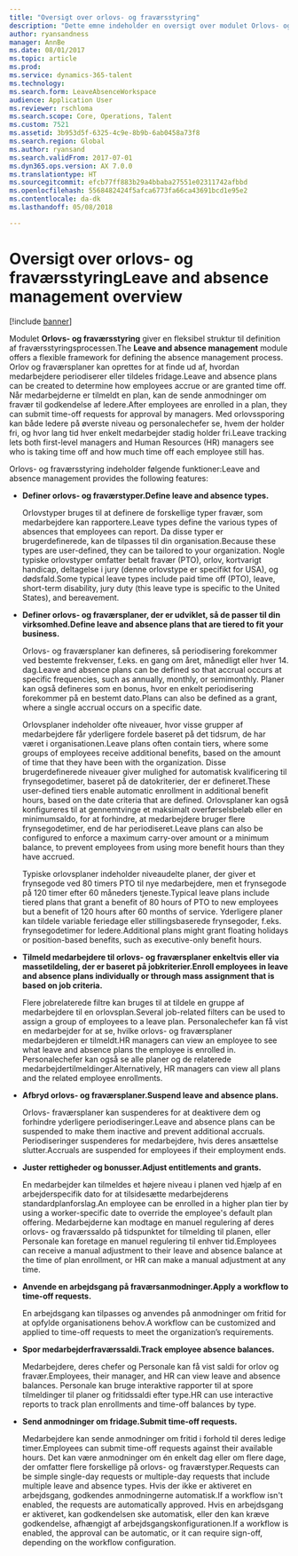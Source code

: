 ```yaml
---
title: "Oversigt over orlovs- og fraværsstyring"
description: "Dette emne indeholder en oversigt over modulet Orlovs- og fraværsstyring."
author: ryansandness
manager: AnnBe
ms.date: 08/01/2017
ms.topic: article
ms.prod: 
ms.service: dynamics-365-talent
ms.technology: 
ms.search.form: LeaveAbsenceWorkspace
audience: Application User
ms.reviewer: rschloma
ms.search.scope: Core, Operations, Talent
ms.custom: 7521
ms.assetid: 3b953d5f-6325-4c9e-8b9b-6ab0458a73f8
ms.search.region: Global
ms.author: ryansand
ms.search.validFrom: 2017-07-01
ms.dyn365.ops.version: AX 7.0.0
ms.translationtype: HT
ms.sourcegitcommit: efcb77ff883b29a4bbaba27551e02311742afbbd
ms.openlocfilehash: 5568482424f5afca6773fa66ca43691bcd1e95e2
ms.contentlocale: da-dk
ms.lasthandoff: 05/08/2018

---
```

# <a name="leave-and-absence-management-overview"></a><span data-ttu-id="5c17e-103">Oversigt over orlovs- og fraværsstyring</span><span class="sxs-lookup"><span data-stu-id="5c17e-103">Leave and absence management overview</span></span>

[!include [banner](includes/banner.md)]

<span data-ttu-id="5c17e-104">Modulet **Orlovs- og fraværsstyring** giver en fleksibel struktur til definition af fraværsstyringsprocessen.</span><span class="sxs-lookup"><span data-stu-id="5c17e-104">The **Leave and absence management** module offers a flexible framework for defining the absence management process.</span></span> <span data-ttu-id="5c17e-105">Orlov og fraværsplaner kan oprettes for at finde ud af, hvordan medarbejdere periodiserer eller tildeles fridage.</span><span class="sxs-lookup"><span data-stu-id="5c17e-105">Leave and absence plans can be created to determine how employees accrue or are granted time off.</span></span> <span data-ttu-id="5c17e-106">Når medarbejderne er tilmeldt en plan, kan de sende anmodninger om fravær til godkendelse af ledere.</span><span class="sxs-lookup"><span data-stu-id="5c17e-106">After employees are enrolled in a plan, they can submit time-off requests for approval by managers.</span></span> <span data-ttu-id="5c17e-107">Med orlovssporing kan både ledere på øverste niveau og personalechefer se, hvem der holder fri, og hvor lang tid hver enkelt medarbejder stadig holder fri.</span><span class="sxs-lookup"><span data-stu-id="5c17e-107">Leave tracking lets both first-level managers and Human Resources (HR) managers see who is taking time off and how much time off each employee still has.</span></span>  

<span data-ttu-id="5c17e-108">Orlovs- og fraværsstyring indeholder følgende funktioner:</span><span class="sxs-lookup"><span data-stu-id="5c17e-108">Leave and absence management provides the following features:</span></span> 

- <span data-ttu-id="5c17e-109">**Definer orlovs- og fraværstyper.**</span><span class="sxs-lookup"><span data-stu-id="5c17e-109">**Define leave and absence types.**</span></span>

    <span data-ttu-id="5c17e-110">Orlovstyper bruges til at definere de forskellige typer fravær, som medarbejdere kan rapportere.</span><span class="sxs-lookup"><span data-stu-id="5c17e-110">Leave types define the various types of absences that employees can report.</span></span> <span data-ttu-id="5c17e-111">Da disse typer er brugerdefinerede, kan de tilpasses til din organisation.</span><span class="sxs-lookup"><span data-stu-id="5c17e-111">Because these types are user-defined, they can be tailored to your organization.</span></span> <span data-ttu-id="5c17e-112">Nogle typiske orlovstyper omfatter betalt fravær (PTO), orlov, kortvarigt handicap, deltagelse i jury (denne orlovstype er specifikt for USA), og dødsfald.</span><span class="sxs-lookup"><span data-stu-id="5c17e-112">Some typical leave types include paid time off (PTO), leave, short-term disability, jury duty (this leave type is specific to the United States), and bereavement.</span></span> 

- <span data-ttu-id="5c17e-113">**Definer orlovs- og fraværsplaner, der er udviklet, så de passer til din virksomhed.**</span><span class="sxs-lookup"><span data-stu-id="5c17e-113">**Define leave and absence plans that are tiered to fit your business.**</span></span>

    <span data-ttu-id="5c17e-114">Orlovs- og fraværsplaner kan defineres, så periodisering forekommer ved bestemte frekvenser, f.eks. en gang om året, månedligt eller hver 14. dag.</span><span class="sxs-lookup"><span data-stu-id="5c17e-114">Leave and absence plans can be defined so that accrual occurs at specific frequencies, such as annually, monthly, or semimonthly.</span></span> <span data-ttu-id="5c17e-115">Planer kan også defineres som en bonus, hvor en enkelt periodisering forekommer på en bestemt dato.</span><span class="sxs-lookup"><span data-stu-id="5c17e-115">Plans can also be defined as a grant, where a single accrual occurs on a specific date.</span></span> 

    <span data-ttu-id="5c17e-116">Orlovsplaner indeholder ofte niveauer, hvor visse grupper af medarbejdere får yderligere fordele baseret på det tidsrum, de har været i organisationen.</span><span class="sxs-lookup"><span data-stu-id="5c17e-116">Leave plans often contain tiers, where some groups of employees receive additional benefits, based on the amount of time that they have been with the organization.</span></span> <span data-ttu-id="5c17e-117">Disse brugerdefinerede niveauer giver mulighed for automatisk kvalificering til frynsegodetimer, baseret på de datokriterier, der er defineret.</span><span class="sxs-lookup"><span data-stu-id="5c17e-117">These user-defined tiers enable automatic enrollment in additional benefit hours, based on the date criteria that are defined.</span></span> <span data-ttu-id="5c17e-118">Orlovsplaner kan også konfigureres til at gennemtvinge et maksimalt overførselsbeløb eller en minimumsaldo, for at forhindre, at medarbejdere bruger flere frynsegodetimer, end de har periodiseret.</span><span class="sxs-lookup"><span data-stu-id="5c17e-118">Leave plans can also be configured to enforce a maximum carry-over amount or a minimum balance, to prevent employees from using more benefit hours than they have accrued.</span></span> 

    <span data-ttu-id="5c17e-119">Typiske orlovsplaner indeholder niveaudelte planer, der giver et frynsegode ved 80 timers PTO til nye medarbejdere, men et frynsegode på 120 timer efter 60 måneders tjeneste.</span><span class="sxs-lookup"><span data-stu-id="5c17e-119">Typical leave plans include tiered plans that grant a benefit of 80 hours of PTO to new employees but a benefit of 120 hours after 60 months of service.</span></span> <span data-ttu-id="5c17e-120">Yderligere planer kan tildele variable feriedage eller stillingsbaserede frynsegoder, f.eks. frynsegodetimer for ledere.</span><span class="sxs-lookup"><span data-stu-id="5c17e-120">Additional plans might grant floating holidays or position-based benefits, such as executive-only benefit hours.</span></span>

- <span data-ttu-id="5c17e-121">**Tilmeld medarbejdere til orlovs- og fraværsplaner enkeltvis eller via massetildeling, der er baseret på jobkriterier.**</span><span class="sxs-lookup"><span data-stu-id="5c17e-121">**Enroll employees in leave and absence plans individually or through mass assignment that is based on job criteria.**</span></span>

    <span data-ttu-id="5c17e-122">Flere jobrelaterede filtre kan bruges til at tildele en gruppe af medarbejdere til en orlovsplan.</span><span class="sxs-lookup"><span data-stu-id="5c17e-122">Several job-related filters can be used to assign a group of employees to a leave plan.</span></span> <span data-ttu-id="5c17e-123">Personalechefer kan få vist en medarbejder for at se, hvilke orlovs- og fraværsplaner medarbejderen er tilmeldt.</span><span class="sxs-lookup"><span data-stu-id="5c17e-123">HR managers can view an employee to see what leave and absence plans the employee is enrolled in.</span></span> <span data-ttu-id="5c17e-124">Personalechefer kan også se alle planer og de relaterede medarbejdertilmeldinger.</span><span class="sxs-lookup"><span data-stu-id="5c17e-124">Alternatively, HR managers can view all plans and the related employee enrollments.</span></span>

- <span data-ttu-id="5c17e-125">**Afbryd orlovs- og fraværsplaner.**</span><span class="sxs-lookup"><span data-stu-id="5c17e-125">**Suspend leave and absence plans.**</span></span>

    <span data-ttu-id="5c17e-126">Orlovs- fraværsplaner kan suspenderes for at deaktivere dem og forhindre yderligere periodiseringer.</span><span class="sxs-lookup"><span data-stu-id="5c17e-126">Leave and absence plans can be suspended to make them inactive and prevent additional accruals.</span></span> <span data-ttu-id="5c17e-127">Periodiseringer suspenderes for medarbejdere, hvis deres ansættelse slutter.</span><span class="sxs-lookup"><span data-stu-id="5c17e-127">Accruals are suspended for employees if their employment ends.</span></span>  

- <span data-ttu-id="5c17e-128">**Juster rettigheder og bonusser.**</span><span class="sxs-lookup"><span data-stu-id="5c17e-128">**Adjust entitlements and grants.**</span></span>

    <span data-ttu-id="5c17e-129">En medarbejder kan tilmeldes et højere niveau i planen ved hjælp af en arbejderspecifik dato for at tilsidesætte medarbejderens standardplanforslag.</span><span class="sxs-lookup"><span data-stu-id="5c17e-129">An employee can be enrolled in a higher plan tier by using a worker-specific date to override the employee's default plan offering.</span></span> <span data-ttu-id="5c17e-130">Medarbejderne kan modtage en manuel regulering af deres orlovs- og fraværssaldo på tidspunktet for tilmelding til planen, eller Personale kan foretage en manuel regulering til enhver tid.</span><span class="sxs-lookup"><span data-stu-id="5c17e-130">Employees can receive a manual adjustment to their leave and absence balance at the time of plan enrollment, or HR can make a manual adjustment at any time.</span></span> 

- <span data-ttu-id="5c17e-131">**Anvende en arbejdsgang på fraværsanmodninger.**</span><span class="sxs-lookup"><span data-stu-id="5c17e-131">**Apply a workflow to time-off requests.**</span></span>

     <span data-ttu-id="5c17e-132">En arbejdsgang kan tilpasses og anvendes på anmodninger om fritid for at opfylde organisationens behov.</span><span class="sxs-lookup"><span data-stu-id="5c17e-132">A workflow can be customized and applied to time-off requests to meet the organization’s requirements.</span></span>  

- <span data-ttu-id="5c17e-133">**Spor medarbejderfraværssaldi.**</span><span class="sxs-lookup"><span data-stu-id="5c17e-133">**Track employee absence balances.**</span></span>

    <span data-ttu-id="5c17e-134">Medarbejdere, deres chefer og Personale kan få vist saldi for orlov og fravær.</span><span class="sxs-lookup"><span data-stu-id="5c17e-134">Employees, their manager, and HR can view leave and absence balances.</span></span> <span data-ttu-id="5c17e-135">Personale kan bruge interaktive rapporter til at spore tilmeldinger til planer og fritidssaldi efter type.</span><span class="sxs-lookup"><span data-stu-id="5c17e-135">HR can use interactive reports to track plan enrollments and time-off balances by type.</span></span> 

- <span data-ttu-id="5c17e-136">**Send anmodninger om fridage.**</span><span class="sxs-lookup"><span data-stu-id="5c17e-136">**Submit time-off requests.**</span></span>

    <span data-ttu-id="5c17e-137">Medarbejdere kan sende anmodninger om fritid i forhold til deres ledige timer.</span><span class="sxs-lookup"><span data-stu-id="5c17e-137">Employees can submit time-off requests against their available hours.</span></span> <span data-ttu-id="5c17e-138">Det kan være anmodninger om én enkelt dag eller om flere dage, der omfatter flere forskellige på orlovs- og fraværstyper.</span><span class="sxs-lookup"><span data-stu-id="5c17e-138">Requests can be simple single-day requests or multiple-day requests that include multiple leave and absence types.</span></span> <span data-ttu-id="5c17e-139">Hvis der ikke er aktiveret en arbejdsgang, godkendes anmodningerne automatisk.</span><span class="sxs-lookup"><span data-stu-id="5c17e-139">If a workflow isn't enabled, the requests are automatically approved.</span></span> <span data-ttu-id="5c17e-140">Hvis en arbejdsgang er aktiveret, kan godkendelsen ske automatisk, eller den kan kræve godkendelse, afhængigt af arbejdsgangskonfigurationen.</span><span class="sxs-lookup"><span data-stu-id="5c17e-140">If a workflow is enabled, the approval can be automatic, or it can require sign-off, depending on the workflow configuration.</span></span>

